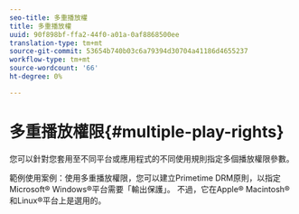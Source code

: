 ```yaml
---
seo-title: 多重播放權
title: 多重播放權
uuid: 90f898bf-ffa2-44f0-a01a-0af8868500ee
translation-type: tm+mt
source-git-commit: 53654b740b03c6a79394d30704a41186d4655237
workflow-type: tm+mt
source-wordcount: '66'
ht-degree: 0%

---
```



# 多重播放權限{#multiple-play-rights}

您可以針對您套用至不同平台或應用程式的不同使用規則指定多個播放權限參數。

範例使用案例：使用多重播放權限，您可以建立Primetime DRM原則，以指定Microsoft® Windows®平台需要「輸出保護」。 不過，它在Apple® Macintosh®和Linux®平台上是選用的。
